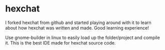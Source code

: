 # hexchat
I forked hexchat from github and started playing around with it to learn about how hexchat was written and made. Good learning experience!

Use gnome-builder in linux to easily load up the folder/project and compile it. This is the best IDE made for hexchat source code.
